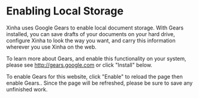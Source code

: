 Enabling Local Storage
======================

Xinha uses Google Gears to enable local document storage. With Gears installed, you can save drafts of your documents on your hard drive, configure Xinha to look the way you want, and carry this information wherever you use Xinha on the web.

To learn more about Gears, and enable this functionality on your system, please see <a href="http://gears.google.com/?action=install&amp;message=Enable%20local%20storage%20for%20Xinha&amp;return=" id="[GearsLink]">http://gears.google.com</a> or click "Install" below.

To enable Gears for this website, click "Enable" to reload the page then enable Gears.. Since the page will be refreshed, please be sure to save any unfinished work.
